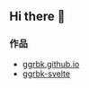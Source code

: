 ## Hi there 👋

### 作品
- [ggrbk.github.io](https://github.com/ggrbk/ggrbk.github.io)
- [ggrbk-svelte](https://github.com/chainsawsteel1/ggrbk-svelte)
<!--

**Here are some ideas to get you started:**

🙋‍♀️ A short introduction - what is your organization all about?
🌈 Contribution guidelines - how can the community get involved?
👩‍💻 Useful resources - where can the community find your docs? Is there anything else the community should know?
🍿 Fun facts - what does your team eat for breakfast?
🧙 Remember, you can do mighty things with the power of [Markdown](https://docs.github.com/github/writing-on-github/getting-started-with-writing-and-formatting-on-github/basic-writing-and-formatting-syntax)
-->
